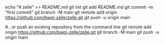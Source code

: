 echo "# zelle" >> README.md
git init
git add README.md
git commit -m "first commit"
git branch -M main
git remote add origin https://github.com/bwpl-zelle/zelle.git
git push -u origin main

#…or push an existing repository from the command line
git remote add origin https://github.com/bwpl-zelle/zelle.git
git branch -M main
git push -u origin main
